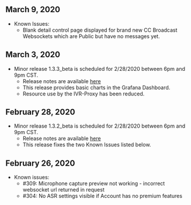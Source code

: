 ## March 9, 2020
* Known Issues:
  * Blank detail control page displayed for brand new CC Broadcast Websockets which are Public but have no messages yet.

## March 3, 2020
* Minor release 1.3.3_beta is scheduled for 2/28/2020 between 6pm and 9pm CST.
  * Release notes are available [here](https://raw.githubusercontent.com/voicegain/platform/master/RELEASE.md)
  * This release provides basic charts in the Grafana Dashboard.
  * Resource use by the IVR-Proxy has been reduced.

## February 28, 2020
* Minor release 1.3.2_beta is scheduled for 2/28/2020 between 6pm and 9pm CST.
  * Release notes are available [here](https://raw.githubusercontent.com/voicegain/platform/master/RELEASE.md)
  * This release fixes the two Known Issues listed below.

## February 26, 2020
* Known issues:
  * #309: Microphone capture preview not working - incorrect websocket url returned in request 
  * #304: No ASR settings visible if Account has no premium features

